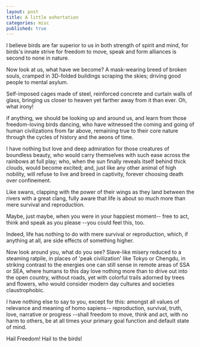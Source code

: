 ```yaml
---
layout: post
title: A little exhortation
categories: misc
published: true
---
```


I believe birds are far superior to us in both strength of spirit and mind,
for birds's innate strive for freedom to move, speak and form alliances
is second to none in nature.

Now look at us, what have we become? 
A mask-wearing breed of broken souls,
cramped in 3D-folded buildings scraping the skies;
driving good people to mental asylum.

Self-imposed cages made of steel, reinforced concrete and curtain walls of glass,
bringing us closer to heaven yet farther away from it than ever.
Oh, what irony!

if anything, we should be looking up and around us,
and learn from those freedom-loving birds dancing,
who have witnessed the coming and going of human civilizations from far above,
remaining true to their core nature through the cycles of history and the aeons of time.

I have nothing but love and deep admiration for those creatures of boundless beauty,
who would carry themselves with such ease across the rainbows at full play;
who, when the sun finally reveals itself behind thick clouds, would become excited;
and, just like any other animal of high nobility, will refuse to live and breed in captivity,
forever choosing death over confinement.

Like swans,
clapping with the power of their wings as they land between the rivers with a great clang,
fully aware that life is about so much more than mere survival and reproduction.

Maybe, just maybe, when you were in your happiest moment--
free to act, think and speak as you please
--you could feel this, too.

Indeed, life has nothing to do with mere survival or reproduction,
which, if anything at all, are side effects of something higher. 

Now look around you, what do you see? 
Slave-like misery reduced to a steaming ratpile,
in places of 'peak civilization' like Tokyo or Chengdu,
in striking contrast to the energies one can still sense in remote areas of SSA or SEA,
where humans to this day love nothing more than to drive out into the open country,
without roads, yet with colorful trails adorned by trees and flowers,
who would consider modern day cultures and societies claustrophobic.

I have nothing else to say to you, except for this:
amongst all values of relevance and meaning of homo sapiens--
reproduction, survival, truth, love, narrative or progress
--shall freedom to move, think and act, with no harm to others,
be at all times your primary goal function and default state of mind.

Hail Freedom! Hail to the birds! 
